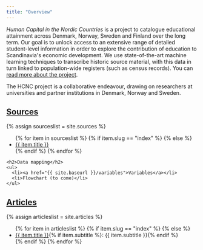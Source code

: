 ```yaml
---
title: "Overview"
---
```


*Human Capital in the Nordic Countries* is a project to catalogue educational attainment across Denmark, Norway, Sweden and Finland over the long term. Our goal is to unlock access to an extensive range of detailed student-level information in order to explore the contribution of education to Scandinavia's economic development. We use state-of-the-art machine learning techniques to transcribe historic source material, with this data in turn linked to population-wide registers (such as census records). You can [read more about the project](about).

The HCNC project is a collaborative endeavour, drawing on researchers at universities and partner institutions in Denmark, Norway and Sweden.

<div class="grid">
  <div>
    <h2><a href="{{ site.baseurl }}/sources">Sources</a></h2>
    {% assign sourceslist = site.sources %}
    <ul>
    {% for item in sourceslist %}
      {% if item.slug == "index" %}
      {% else %}
      <li><a href="{{ site.baseurl }}{{ item.url }}">{{ item.title }}</a></li>
      {% endif %}
    {% endfor %}
    </ul>

    <h2>Data mapping</h2>
    <ul>
      <li><a href="{{ site.baseurl }}/variables">Variables</a></li>
      <li>Flowchart (to come)</li>
    </ul>
  </div>

  <div>
    <h2><a href="{{ site.baseurl }}/articles">Articles</a></h2>
    {% assign articleslist = site.articles %}
    <ul>
    {% for item in articleslist %}
      {% if item.slug == "index" %}
      {% else %}
      <li><a href="{{ site.baseurl }}{{ item.url }}">{{ item.title }}</a>{% if item.subtitle %}: {{ item.subtitle }}{% endif %}</li>
      {% endif %}
    {% endfor %}
    </ul>
  </div>
</div>
